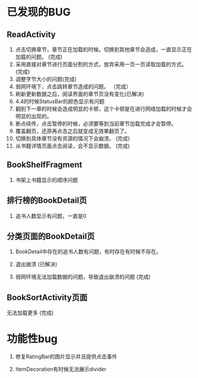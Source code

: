 # 已发现的BUG

## ReadActivity

1. 点击切换章节，章节正在加载的时候。切换到其他章节会造成，一直显示正在加载的问题。 (完成)
2. 采用直接对章节进行页面分割的方式，放弃采用一页一页读取加载的方式。(完成)
3. 调整字节大小的问题(完成)
4. 弱网环境下，点击跳转章节造成的问题。 （完成）
5. 刷新更新数据之后，阅读界面的章节页没有变化(已解决)
6. 4.4的时候StatusBar的颜色显示有问题
7. 翻到下一章的时候会造成明显的卡顿，这个卡顿是在进行网络加载的时候才会明显的出现的。
8. 断点续传，点击暂停的时候，必须要等到当前章节加载完成才会暂停。
9. 覆盖翻页，还原再点击之后就变成无效果翻页了。
10. 切换到具体章节没有资源的情况下会崩溃。 (完成)
11. 从书籍详情页面点击阅读，会不显示数据。 (完成)

## BookShelfFragment

1. 书架上书籍显示的顺序问题

## 排行榜的BookDetail页

1. 追书人数显示有问题，一直是0

## 分类页面的BookDetail页

1. BookDetail中存在的追书人数有问题，有时存在有时候不存在。

2. 退出崩溃 (已解决)

3. 弱网环境无法加载数据的问题，导致退出崩溃的问题 (完成)

## BookSortActivity页面

无法加载更多 (完成)

# 功能性bug

1. 修复RatingBar的图片显示并且提供点击事件

2. ItemDecoration有时候无法展示divider